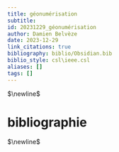 ```yaml
---
title: géonumérisation
subtitle:
id: 20231229_géonumérisation
author: Damien Belvèze
date: 2023-12-29
link_citations: true
bibliography: biblio/Obsidian.bib
biblio_style: csl\ieee.csl
aliases: []
tags: []
---
```






$\newline$
# bibliographie
$\newline$






